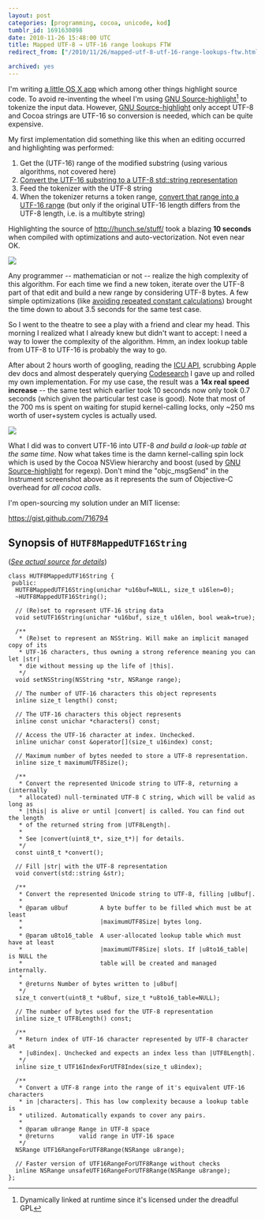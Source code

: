 ```yaml
---
layout: post
categories: [programming, cocoa, unicode, kod]
tumblr_id: 1691630898  
date: 2010-11-26 15:48:00 UTC
title: Mapped UTF-8 → UTF-16 range lookups FTW
redirect_from: ["/2010/11/26/mapped-utf-8-utf-16-range-lookups-ftw.html"]

archived: yes
---
```


I'm writing [a little OS X app](http://kodapp.com/) which among other things highlight source code. To avoid re-inventing the wheel I'm using [GNU Source-highlight][][^1] to tokenize the input data. However, [GNU Source-highlight][] only accept UTF-8 and Cocoa strings are UTF-16 so conversion is needed, which can be quite expensive.

My first implementation did something like this when an editing occurred and highlighting was performed:

1. Get the (UTF-16) range of the modified substring (using various algorithms, not covered here)
1. [Convert the UTF-16 substring to a UTF-8 std::string representation](https://gist.github.com/716819)
1. Feed the tokenizer with the UTF-8 string
1. When the tokenizer returns a token range, [convert that range into a UTF-16 range](https://gist.github.com/716826) (but only if the original UTF-16 length differs from the UTF-8 length, i.e. is a multibyte string)

Highlighting the source of <http://hunch.se/stuff/> took a blazing **10 seconds** when compiled with optimizations and auto-vectorization. Not even near OK.

[![](//farm5.static.flickr.com/4103/5208847545_ed08fb23c4_o.png)](http://farm5.static.flickr.com/4103/5208847545_ed08fb23c4_o.png)

Any programmer -- mathematician or not -- realize the high complexity of this algorithm. For each time we find a new token, iterate over the UTF-8 part of that edit and build a new range by considering UTF-8 bytes. A few simple optimizations (like [avoiding repeated constant calculations](https://gist.github.com/716830)) brought the time down to about 3.5 seconds for the same test case.

So I went to the theatre to see a play with a friend and clear my head. This morning I realized what I already knew but didn't want to accept: I need a way to lower the complexity of the algorithm. Hmm, an index lookup table from UTF-8 to UTF-16 is probably the way to go.

After about 2 hours worth of googling, reading the [ICU API](http://icu-project.org/apiref/icu4c/), scrubbing Apple dev docs and almost desperately querying [Codesearch](http://codesearch.google.com/) I gave up and rolled my own implementation. For my use case, the result was a **14x real speed increase** -- the same test which earlier took 10 seconds now only took 0.7 seconds (which given the particular test case is good). Note that most of the 700 ms is spent on waiting for stupid kernel-calling locks, only ~250 ms worth of user+system cycles is actually used.

[![](//farm5.static.flickr.com/4148/5209445618_65da8a77b8_o.png)](http://farm5.static.flickr.com/4148/5209445618_65da8a77b8_o.png)

What I did was to convert UTF-16 into UTF-8 *and build a look-up table at the same time*. Now what takes time is the damn kernel-calling spin lock which is used by the Cocoa NSView hierarchy and boost (used by [GNU Source-highlight][] for regexp). Don't mind the "objc_msgSend" in the Instrument screenshot above as it represents the sum of Objective-C overhead for _all cocoa calls_.

I'm open-sourcing my solution under an MIT license:

<https://gist.github.com/716794>

<!-- more -->

## Synopsis of `HUTF8MappedUTF16String`

(*[See actual source for details](https://gist.github.com/716794)*)

    class HUTF8MappedUTF16String {
     public:
      HUTF8MappedUTF16String(unichar *u16buf=NULL, size_t u16len=0);
      ~HUTF8MappedUTF16String();
  
      // (Re)set to represent UTF-16 string data
      void setUTF16String(unichar *u16buf, size_t u16len, bool weak=true);
  
      /**
       * (Re)set to represent an NSString. Will make an implicit managed copy of its
       * UTF-16 characters, thus owning a strong reference meaning you can let |str|
       * die without messing up the life of |this|.
       */
      void setNSString(NSString *str, NSRange range);
  
      // The number of UTF-16 characters this object represents
      inline size_t length() const;
  
      // The UTF-16 characters this object represents
      inline const unichar *characters() const;
  
      // Access the UTF-16 character at index. Unchecked.
      inline unichar const &operator[](size_t u16index) const;
  
      // Maximum number of bytes needed to store a UTF-8 representation.
      inline size_t maximumUTF8Size();
  
      /**
       * Convert the represented Unicode string to UTF-8, returning a (internally
       * allocated) null-terminated UTF-8 C string, which will be valid as long as
       * |this| is alive or until |convert| is called. You can find out the length
       * of the returned string from |UTF8Length|.
       *
       * See |convert(uint8_t*, size_t*)| for details.
       */
      const uint8_t *convert();
  
      // Fill |str| with the UTF-8 representation
      void convert(std::string &str);
  
      /**
       * Convert the represented Unicode string to UTF-8, filling |u8buf|.
       *
       * @param u8buf         A byte buffer to be filled which must be at least
       *                      |maximumUTF8Size| bytes long.
       *
       * @param u8to16_table  A user-allocated lookup table which must have at least
       *                      |maximumUTF8Size| slots. If |u8to16_table| is NULL the
       *                      table will be created and managed internally.
       *
       * @returns Number of bytes written to |u8buf|
       */
      size_t convert(uint8_t *u8buf, size_t *u8to16_table=NULL);
  
      // The number of bytes used for the UTF-8 representation
      inline size_t UTF8Length() const;
  
      /**
       * Return index of UTF-16 character represented by UTF-8 character at
       * |u8index|. Unchecked and expects an index less than |UTF8Length|.
       */
      inline size_t UTF16IndexForUTF8Index(size_t u8index);
  
      /**
       * Convert a UTF-8 range into the range of it's equivalent UTF-16 characters
       * in |characters|. This has low complexity because a lookup table is
       * utilized. Automatically expands to cover any pairs.
       *
       * @param u8range Range in UTF-8 space
       * @returns       valid range in UTF-16 space
       */
      NSRange UTF16RangeForUTF8Range(NSRange u8range);
  
      // Faster version of UTF16RangeForUTF8Range without checks
      inline NSRange unsafeUTF16RangeForUTF8Range(NSRange u8range);
    };


[GNU Source-highlight]: http://www.gnu.org/software/src-highlite/

[^1]: Dynamically linked at runtime since it's licensed under the dreadful GPL